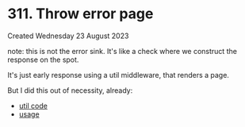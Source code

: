 # 311. Throw error page
Created Wednesday 23 August 2023

note: this is not the error sink. It's like a check where we construct the response on the spot.

It's just early response using a util middleware, that renders a page.

But I did this out of necessity, already:
- [util code](https://github.com/exemplar-codes/online-shop-nodejs-branches/commit/b9ec4d285b0619af355cb7c8cd9296b52abaa4c4)
- [usage](https://github.com/exemplar-codes/online-shop-nodejs-branches/commit/bd1baa1d9f788be7378f5848aacef7a06d75685e#diff-1b4e82f3315e11c27c617a1c90a00b21db3a3c22e312fef6d2e8cfcb042aaeeeR102)